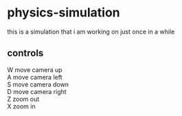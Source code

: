 # physics-simulation  
this is a simulation that i am working on just once in a while  
  
## controls  
W move camera up  
A move camera left  
S move camera down  
D move camera right  
Z zoom out  
X zoom in  
